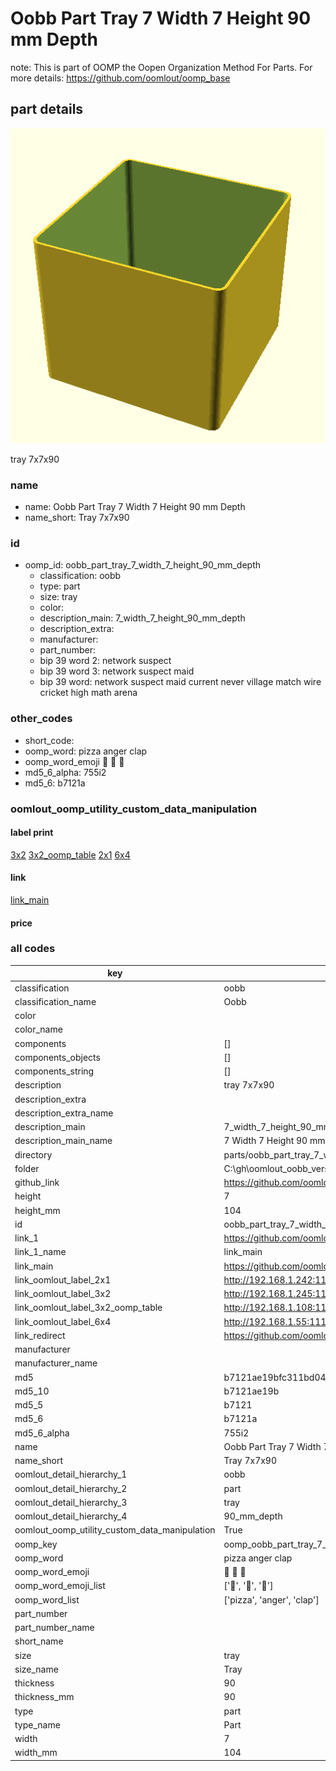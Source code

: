 # Oobb Part Tray 7 Width 7 Height 90 mm Depth  

note: This is part of OOMP the Oopen Organization Method For Parts. For more details: https://github.com/oomlout/oomp_base

##  part details
  

[![](3dpr.png)](3dpr.png)

tray 7x7x90



### name
* name: Oobb Part Tray 7 Width 7 Height 90 mm Depth
* name_short: Tray 7x7x90 
### id
* oomp_id: oobb_part_tray_7_width_7_height_90_mm_depth
  * classification: oobb
  * type: part
  * size: tray
  * color: 
  * description_main: 7_width_7_height_90_mm_depth
  * description_extra: 
  * manufacturer: 
  * part_number: 
  * bip 39 word 2: network suspect
  * bip 39 word 3: network suspect maid
  * bip 39 word: network suspect maid current never village match wire cricket high math arena

### other_codes
* short_code: 
* oomp_word: pizza anger clap
* oomp_word_emoji :pizza: :anger: :clap:
* md5_6_alpha: 755i2
* md5_6: b7121a






### oomlout_oomp_utility_custom_data_manipulation
#### label print
[3x2](http://192.168.1.245:1112/?label=oomp%20755i2)
[3x2_oomp_table](http://192.168.1.108:1112/?label=oomp%20755i2)
[2x1](http://192.168.1.242:1112/?label=oomp%20755i2)
[6x4](http://192.168.1.55:1112/?label=oomp%20755i2)    

#### link

[link_main](https://github.com/oomlout/oomlout_oobb_version_4_generated_parts/tree/main/navigation_oomp/oobb/part/tray/7_width_7_height_90_mm_depth/part)                              

#### price







### all codes 
| key | value |  
| --- | --- |  
| classification | oobb |  
| classification_name | Oobb |  
| color |  |  
| color_name |  |  
| components | [] |  
| components_objects | [] |  
| components_string | [] |  
| description | tray 7x7x90 |  
| description_extra |  |  
| description_extra_name |  |  
| description_main | 7_width_7_height_90_mm_depth |  
| description_main_name | 7 Width 7 Height 90 mm Depth |  
| directory | parts/oobb_part_tray_7_width_7_height_90_mm_depth |  
| folder | C:\gh\oomlout_oobb_version_4_generated_parts\parts\oobb_part_tray_7_width_7_height_90_mm_depth |  
| github_link | https://github.com/oomlout/oomlout_oomp_part_src/tree/main/parts/oobb_part_tray_7_width_7_height_90_mm_depth |  
| height | 7 |  
| height_mm | 104 |  
| id | oobb_part_tray_7_width_7_height_90_mm_depth |  
| link_1 | https://github.com/oomlout/oomlout_oobb_version_4_generated_parts/tree/main/navigation_oomp/oobb/part/tray/7_width_7_height_90_mm_depth/part |  
| link_1_name | link_main |  
| link_main | https://github.com/oomlout/oomlout_oobb_version_4_generated_parts/tree/main/navigation_oomp/oobb/part/tray/7_width_7_height_90_mm_depth/part |  
| link_oomlout_label_2x1 | http://192.168.1.242:1112/?label=oomp%20755i2 |  
| link_oomlout_label_3x2 | http://192.168.1.245:1112/?label=oomp%20755i2 |  
| link_oomlout_label_3x2_oomp_table | http://192.168.1.108:1112/?label=oomp%20755i2 |  
| link_oomlout_label_6x4 | http://192.168.1.55:1112/?label=oomp%20755i2 |  
| link_redirect | https://github.com/oomlout/oomlout_oobb_version_4_generated_parts/tree/main/parts/oobb_tray_07_07_90 |  
| manufacturer |  |  
| manufacturer_name |  |  
| md5 | b7121ae19bfc311bd04a83610c36b4a6 |  
| md5_10 | b7121ae19b |  
| md5_5 | b7121 |  
| md5_6 | b7121a |  
| md5_6_alpha | 755i2 |  
| name | Oobb Part Tray 7 Width 7 Height 90 mm Depth |  
| name_short | Tray 7x7x90  |  
| oomlout_detail_hierarchy_1 | oobb |  
| oomlout_detail_hierarchy_2 | part |  
| oomlout_detail_hierarchy_3 | tray |  
| oomlout_detail_hierarchy_4 | 90_mm_depth |  
| oomlout_oomp_utility_custom_data_manipulation | True |  
| oomp_key | oomp_oobb_part_tray_7_width_7_height_90_mm_depth |  
| oomp_word | pizza anger clap |  
| oomp_word_emoji | :pizza: :anger: :clap: |  
| oomp_word_emoji_list | [':pizza:', ':anger:', ':clap:'] |  
| oomp_word_list | ['pizza', 'anger', 'clap'] |  
| part_number |  |  
| part_number_name |  |  
| short_name |  |  
| size | tray |  
| size_name | Tray |  
| thickness | 90 |  
| thickness_mm | 90 |  
| type | part |  
| type_name | Part |  
| width | 7 |  
| width_mm | 104 |  
